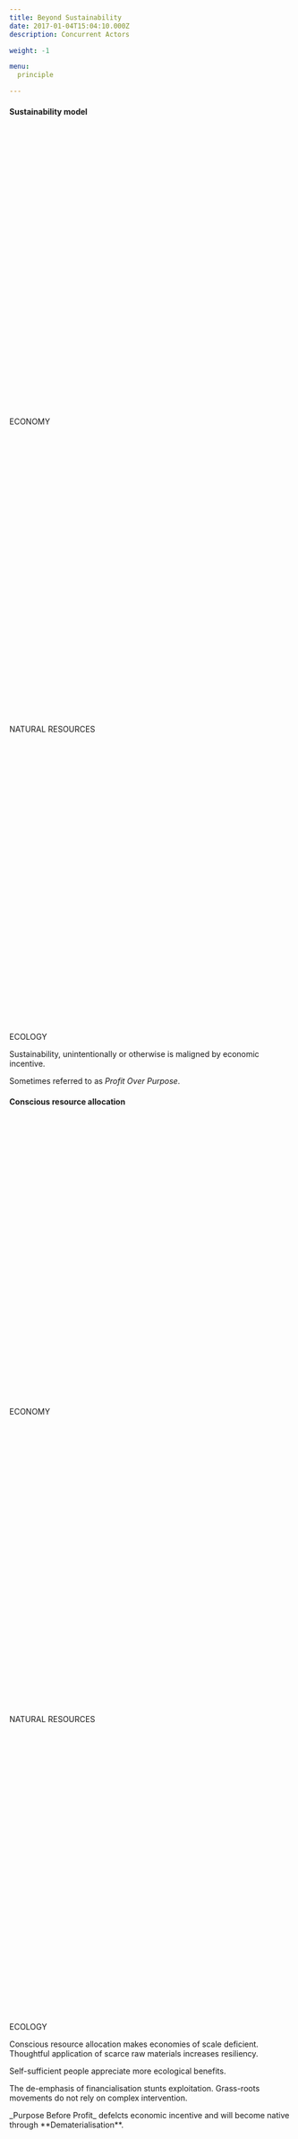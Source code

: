 ```yaml
---
title: Beyond Sustainability
date: 2017-01-04T15:04:10.000Z
description: Concurrent Actors

weight: -1

menu:
  principle

---
```



<!--

The&nbsp;Three Actors

Principles of Sufficiency

Three Competing Interactions
Three Principle Interactions

Three Principle Connections

Three Vital Inter-relationships

Three adaptive

Our meta relationship with the environment

We have a call X

relation
fertile
border
margine

What are: "Ecological" "interations" "economic" "natural resources" (as a holistic system)?
https://www.conserve-energy-future.com/human-environmental-interaction-examples.php

Human interactions with our planet depend on an analogy to a pl.

The economy meshes with natural resources, like a gear box, they need to travel without contradiction together, otherwise the car will stall.

the engine is making a noise, maybe we're not changing the gears properly.


economy+natural resources 
car = planet
the engine is making a noise = ecology 
engine = photosynthesis


energy

At the edges x


Compass direction
Align

The Competing Direction

The New Standard
These physical X
Make HEFTS free, reduce the energy that goes into making things and build ... the goals are democratised.

What are material natural resource allocations trying to say?
What is economic stagnation communicating?
What is the climate crisis trying to communicate?
-->


<!--draft: true-->
<!--
#assignment: Conscious resource allocation
#location: Global
#image: /img/DSCN0436-2x.JPG
#subhead: "Conscious resource allocation"
#snippet: https://codepen.io/inspiredlabs/pen/dBxGmM?editors=1100
-->

<!-- {{<flickity src="img/1da1f2-twitter.svg" title="Beginning construction" color="white" selectCell="flkty.selectCell( value, isWrapped, isInstant )" >}} -->

#### Sustainability model


<div class="fl w-100 f8 f6-m f5-l tc mt4 mb4" id=sustainability>
<div class="w-third pr2 fl">
<svg viewBox="0 0 128 128" class="bg-dark-green br-100 mr-auto ml-auto no-select" alt="">
	<use xlink:href="#up-arrow"></use>
</svg>
<p>ECONOMY</p>
</div>
<div class="w-third f8 f6-m f5-l tc pr1 pl1 fl">
<svg viewBox="0 0 128 128" class="bg-red br-100 mr-auto ml-auto no-select" alt="">
<use xlink:href="#down-arrow"></use>
</svg>
<p>NATURAL RESOURCES</p>
</div>
<div class="w-third f8 f6-m f5-l tc pl2 fl">
<svg viewBox="0 0 128 128" class="bg-red br-100 mr-auto ml-auto no-select" alt="">
<use xlink:href="#down-arrow"></use>
</svg>
<p>ECOLOGY</p>
</div>
</div>
</div>


Sustainability, unintentionally or otherwise is maligned by economic incentive.

Sometimes referred to as _Profit Over Purpose_.

<!--At scale, there is always a way to "game the system".-->

#### Conscious resource allocation


<div class="fl w-100 f8 f6-m f5-l tc mt4 mb4" id=conscious-resource-allocation>
<div class="w-third pr2 fl">
<svg viewBox="0 0 128 128" class="bg-gray br-100 mr-auto ml-auto no-select" alt="">
	<use xlink:href="#croxx"></use>
</svg>
<p>ECONOMY</p>
</div>
<div class="w-third f8 f6-m f5-l tc pr1 pl1 fl">
<svg viewBox="0 0 128 128" class="bg-dark-green br-100 mr-auto ml-auto no-select" alt="">
<use xlink:href="#up-arrow"></use>
</svg>
<p>NATURAL RESOURCES</p>
</div>
<div class="w-third f8 f6-m f5-l tc pl2 fl">
<svg viewBox="0 0 128 128" class="bg-dark-green br-100 mr-auto ml-auto no-select" alt="">
<use xlink:href="#up-arrow"></use>
</svg>
<p>ECOLOGY</p>
</div>
</div>


Conscious resource allocation makes economies of scale deficient. Thoughtful application of scarce raw materials increases resiliency.

Self-sufficient people appreciate more ecological benefits.

The de-emphasis of financialisation stunts exploitation. Grass-roots movements do not rely on complex intervention.

<!--Differing from sustainability--> _Purpose Before Profit_ defelcts economic&nbsp;incentive and will become native through **Dematerialisation**.





